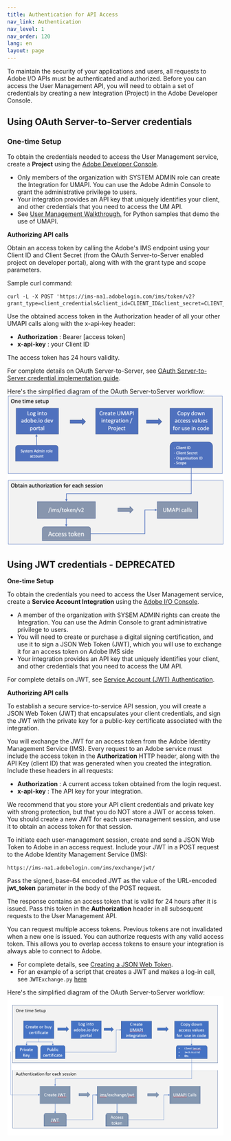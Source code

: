 ```yaml
---
title: Authentication for API Access
nav_link: Authentication
nav_level: 1
nav_order: 120
lang: en
layout: page
---
```


To maintain the security of your applications and users, all requests to Adobe I/O APIs must be authenticated and authorized. Before you can access the User Management API, you will need to obtain a set of credentials by creating a new Integration (Project) in the Adobe Developer Console.

## Using OAuth Server-to-Server credentials  

### One-time Setup  

To obtain the credentials needed to access the User Management service, create a **Project** using the [Adobe Developer Console](https://developer.adobe.com/).
* Only members of the organization with SYSTEM ADMIN role can create the Integration for UMAPI. You can use the Adobe Admin Console to grant the administrative privilege to users.
* Your integration provides an API key that uniquely identifies your client, and other credentials that you need to access the UM API.
* See [User Management Walkthrough.](samples/index.md) for Python samples that demo the use of UMAPI.

**Authorizing API calls**  

Obtain an access token by calling the Adobe's IMS endpoint using your Client ID and Client Secret (from the OAuth Server-to-Server enabled project on developer portal), along with with the grant type and scope parameters.

Sample curl command:
```
curl -L -X POST 'https://ims-na1.adobelogin.com/ims/token/v2?grant_type=client_credentials&client_id=CLIENT_ID&client_secret=CLIENT_SECRET&scope=openid,AdobeID,user_management_sdk'
```  

Use the obtained access token in the Authorization header of all your other UMAPI calls along with the x-api-key header:
* **Authorization** : Bearer [access token]
* **x-api-key** : your Client ID  

The access token has 24 hours validity.  

For complete details on OAuth Server-to-Server, see [OAuth Server-to-Server credential implementation guide](https://developer.adobe.com/developer-console/docs/guides/authentication/ServerToServerAuthentication/implementation/).  

Here's the simplified diagram of the OAuth Server-toServer workflow:
![Diagram of Authentication workflow](oauthS2S.png)
  
  
## Using JWT credentials - DEPRECATED  

**One-time Setup**  

To obtain the credentials you need to access the User Management service, create a **Service Account Integration** using the [Adobe I/O Console](https://developer.adobe.com/).

* A member of the organization with SYSEM ADMIN rights can create the Integration. You can use the Admin Console to grant administrative privilege to users.
* You will need to create or purchase a digital signing certification, and use it to sign a JSON Web Token (JWT), which you will use to exchange it for an access token on Adobe IMS side
* Your integration provides an API key that uniquely identifies your client, and other credentials that you need to access the UM API.

For complete details on JWT, see [Service Account (JWT) Authentication](https://developer.adobe.com/developer-console/docs/guides/authentication/JWT/).

**Authorizing API calls**  

To establish a secure service-to-service API session, you will create a JSON Web Token (JWT) that encapsulates your client credentials, and sign the JWT with the private key for a public-key certificate associated with the integration. 

You will exchange the JWT for an access token from the Adobe Identity Management Service (IMS). Every request to an Adobe service must include the access token in the **Authorization** HTTP header, along with the API Key (client  ID) that was generated when you created the integration. Include these headers in all requests:

* **Authorization** : A current access token obtained from the login request.
* **x-api-key** : The API key for your integration.  

We recommend that you store your API client credentials and private key with strong protection, but that you do NOT store a JWT or access token. You should create a new JWT for each user-management session, and use it to obtain an access token for that session.

To initiate each user-management session, create and send a JSON Web Token to Adobe in an access request. Include your JWT in a POST request to the Adobe Identity Management Service (IMS):
```
https://ims-na1.adobelogin.com/ims/exchange/jwt/
```
Pass the signed, base-64 encoded JWT as the value of the URL-encoded **jwt_token** parameter in the body of the POST request.

The response contains an access token that is valid for 24 hours after it is issued. Pass this token in the **Authorization** header in all subsequent requests to the User Management API.

You can request multiple access tokens. Previous tokens are not invalidated when a new one is issued. You can authorize requests with any valid access token. This allows you to overlap access tokens to ensure your integration is always able to connect to Adobe.

* For complete details, see [Creating a JSON Web Token](https://developer.adobe.com/developer-console/docs/guides/authentication/JWT/).
* For an example of a script that creates a JWT and makes a log-in call, see `JWTExchange.py` [here](samples/samples-old/)  

Here's the simplified diagram of the OAuth Server-toServer workflow:
![Diagram of Authentication workflow](AuthWorkflow.png)  

  
